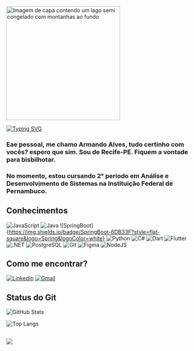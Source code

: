 <img align="center" padding="0" weight="1000" height="300" alt="Imagem de capa contendo um lago semi congelado com montanhas ao fundo" src="https://i.pinimg.com/originals/5d/59/46/5d5946f30bfb9c5c3ffb8bf745ddb544.jpg">


[![Typing SVG](https://readme-typing-svg.demolab.com?font=Fira+Code&size=30&pause=1000&color=FF8686&center=true&vCenter=true&random=true&width=1000&lines=Bem+vindos+ao+meu+GitHub!+%EF%BC%BC%EF%BC%88%EF%BC%BE+%EF%BC%BE%EF%BC%89%EF%BC%8F)](https://git.io/typing-svg)
### Eae pessoal, me chamo Armando Alves, tudo certinho com vocês? espero que sim. Sou de Recife-PE. Fiquem a vontade para bisbilhotar.

### No momento, estou cursando 2° período em Análise e Desenvolvimento de Sistemas na Instituição Federal de Pernambuco. 

##  Conhecimentos


![JavaScript](https://img.shields.io/badge/JavaScript-F7DF1E?style=for-the-badge&logo=javascript&logoColor=black)
    ![Java](https://img.shields.io/badge/java-%23ED8B00.svg?style=for-the-badge&logo=openjdk&logoColor=white)
    ![SpringBoot]{https://img.shields.io/badge/SpringBoot-6DB33F?style=flat-square&logo=Spring&logoColor=white}
    ![Python](https://img.shields.io/badge/python-3670A0?style=for-the-badge&logo=python&logoColor=ffdd54)
    ![C#](https://img.shields.io/badge/C%23-239120?style=for-the-badge&logo=c-sharp&logoColor=white)
    ![Dart](https://img.shields.io/badge/Dart-0175C2?style=for-the-badge&logo=dart&logoColor=white)
    ![Flutter](https://img.shields.io/badge/Flutter-02569B?style=for-the-badge&logo=flutter&logoColor=white)
    ![.NET](https://img.shields.io/badge/.NET-5C2D91?style=for-the-badge&logo=.net&logoColor=white)
    ![PostgreSQL](https://img.shields.io/badge/PostgreSQL-000?style=for-the-badge&logo=postgresql)
    ![Git](https://img.shields.io/badge/GIT-E44C30?style=for-the-badge&logo=git&logoColor=white)
    ![Figma](https://img.shields.io/badge/Figma-696969?style=for-the-badge&logo=figma&logoColor=figma)
    ![NodeJS](https://img.shields.io/badge/node.js-6DA55F?style=for-the-badge&logo=node.js&logoColor=white)


## Como me encontrar?

[![LinkedIn](https://img.shields.io/badge/LinkedIn-0077B5?style=for-the-badge&logo=linkedin&logoColor=white)](https://www.linkedin.com/in/armando-alves-878356151/)
[![Gmail](https://img.shields.io/badge/Gmail-333333?style=for-the-badge&logo=gmail&logoColor=red)](mailto:armando.amds97@gmail.com)

## Status do Git 

![GitHub Stats](https://github-readme-stats.vercel.app/api?username=ArmandoMartins1&theme=transparent&bg_color=000&border_color=30A3DC&show_icons=true&icon_color=30A3DC&title_color=E94D5F&text_color=FFF)

![Top Langs](https://github-readme-stats-git-masterrstaa-rickstaa.vercel.app/api/top-langs/?username=ArmandoMartins1&bg_color=000&border_color=30A3DC&title_color=E94D5F&text_color=FFF)


## 
<a href="https://visitorbadge.io/status?path=https%3A%2F%2Fgithub.com%2FArmandoMartins1"><img src="https://api.visitorbadge.io/api/visitors?path=https%3A%2F%2Fgithub.com%2FArmandoMartins1&label=Visualiza%C3%A7%C3%B5es&labelColor=%2337d67a&countColor=%23f47373" /></a>









